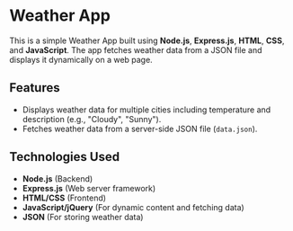 # Weather App

This is a simple Weather App built using **Node.js**, **Express.js**, **HTML**, **CSS**, and **JavaScript**. The app fetches weather data from a JSON file and displays it dynamically on a web page.

## Features

- Displays weather data for multiple cities including temperature and description (e.g., "Cloudy", "Sunny").
- Fetches weather data from a server-side JSON file (`data.json`).

## Technologies Used

- **Node.js** (Backend)
- **Express.js** (Web server framework)
- **HTML/CSS** (Frontend)
- **JavaScript/jQuery** (For dynamic content and fetching data)
- **JSON** (For storing weather data)
